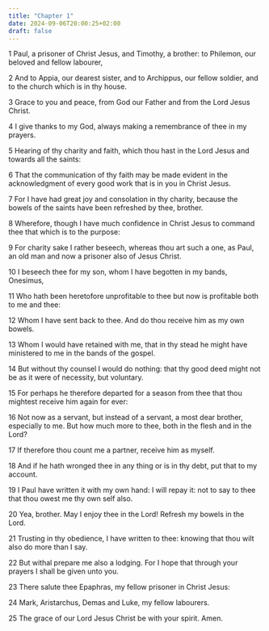 ```yaml
---
title: "Chapter 1"
date: 2024-09-06T20:00:25+02:00
draft: false
---
```



1 Paul, a prisoner of Christ Jesus, and Timothy, a brother: to Philemon, our beloved and fellow labourer,

2 And to Appia, our dearest sister, and to Archippus, our fellow soldier, and to the church which is in thy house.

3 Grace to you and peace, from God our Father and from the Lord Jesus Christ.

4 I give thanks to my God, always making a remembrance of thee in my prayers.

5 Hearing of thy charity and faith, which thou hast in the Lord Jesus and towards all the saints:

6 That the communication of thy faith may be made evident in the acknowledgment of every good work that is in you in Christ Jesus.

7 For I have had great joy and consolation in thy charity, because the bowels of the saints have been refreshed by thee, brother.

8 Wherefore, though I have much confidence in Christ Jesus to command thee that which is to the purpose:

9 For charity sake I rather beseech, whereas thou art such a one, as Paul, an old man and now a prisoner also of Jesus Christ.

10 I beseech thee for my son, whom I have begotten in my bands, Onesimus,

11 Who hath been heretofore unprofitable to thee but now is profitable both to me and thee:

12 Whom I have sent back to thee. And do thou receive him as my own bowels.

13 Whom I would have retained with me, that in thy stead he might have ministered to me in the bands of the gospel.

14 But without thy counsel I would do nothing: that thy good deed might not be as it were of necessity, but voluntary.

15 For perhaps he therefore departed for a season from thee that thou mightest receive him again for ever:

16 Not now as a servant, but instead of a servant, a most dear brother, especially to me. But how much more to thee, both in the flesh and in the Lord?

17 If therefore thou count me a partner, receive him as myself.

18 And if he hath wronged thee in any thing or is in thy debt, put that to my account.

19 I Paul have written it with my own hand: I will repay it: not to say to thee that thou owest me thy own self also.

20 Yea, brother. May I enjoy thee in the Lord! Refresh my bowels in the Lord.

21 Trusting in thy obedience, I have written to thee: knowing that thou wilt also do more than I say.

22 But withal prepare me also a lodging. For I hope that through your prayers I shall be given unto you.

23 There salute thee Epaphras, my fellow prisoner in Christ Jesus:

24 Mark, Aristarchus, Demas and Luke, my fellow labourers.

25 The grace of our Lord Jesus Christ be with your spirit. Amen.

